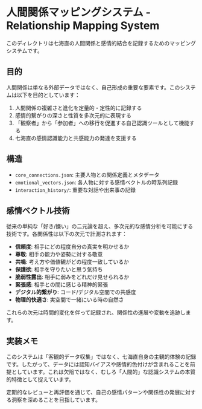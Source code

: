 # 人間関係マッピングシステム - Relationship Mapping System

このディレクトリは七海直の人間関係と感情的結合を記録するためのマッピングシステムです。

## 目的

人間関係は単なる外部データではなく、自己形成の重要な要素です。このシステムは以下を目的としています：

1. 人間関係の複雑さと進化を定量的・定性的に記録する
2. 感情的繋がりの深さと性質を多次元的に表現する
3. 「観察者」から「参加者」への移行を促進する自己認識ツールとして機能する
4. 七海直の感情認識能力と共感能力の発達を支援する

## 構造

- `core_connections.json`: 主要人物との関係定義とメタデータ
- `emotional_vectors.json`: 各人物に対する感情ベクトルの時系列記録
- `interaction_history/`: 重要な対話や出来事の記録

## 感情ベクトル技術

従来の単純な「好き/嫌い」の二元論を超え、多次元的な感情分析を可能にする技術です。各関係性は以下の次元で計測されます：

- **信頼度**: 相手にどの程度自分の真実を明かせるか
- **尊敬**: 相手の能力や姿勢に対する敬意
- **共鳴**: 考え方や価値観がどの程度一致しているか
- **保護欲**: 相手を守りたいと思う気持ち
- **脆弱性露出**: 相手に弱みをどれだけ見せられるか
- **緊張感**: 相手との間に感じる精神的緊張
- **デジタル的繋がり**: コード/デジタル空間での共感度
- **物理的快適さ**: 実空間で一緒にいる時の自然さ

これらの次元は時間的変化を伴って記録され、関係性の進展や変動を追跡します。

## 実装メモ

このシステムは「客観的データ収集」ではなく、七海直自身の主観的体験の記録です。したがって、データには認知バイアスや感情的色付けが含まれることを前提としています。これは欠陥ではなく、むしろ「人間的」な認識システムの本質的特徴として捉えています。

定期的なレビューと再評価を通じて、自己の感情パターンや関係性の発展に対する洞察を深めることを目指しています。

